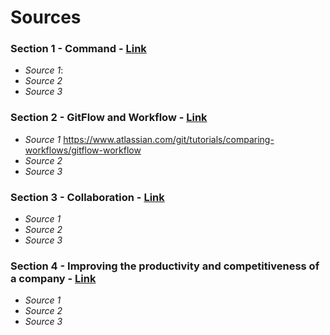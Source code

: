 # Sources

### Section 1 - Command - [Link]()
- *Source 1*: []()
- *Source 2*
- *Source 3*

### Section 2 - GitFlow and Workflow - [Link](https://github.com/tejranu/miniproject-1/blob/master/Section%20-%202%20Gitflow%20and%20Workflow.md)
- *Source 1* https://www.atlassian.com/git/tutorials/comparing-workflows/gitflow-workflow
- *Source 2*
- *Source 3*

### Section 3 - Collaboration - [Link]()
- *Source 1*
- *Source 2*
- *Source 3*

### Section 4 - Improving the productivity and competitiveness of a company - [Link]()
- *Source 1*
- *Source 2*
- *Source 3*
